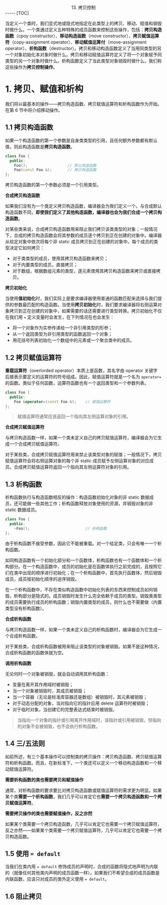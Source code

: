 <center>13. 拷贝控制</center>
-----
[TOC]

当定义一个类时，我们显式地或隐式地指定在此类型上的拷贝、移动、赋值和销毁时做什么。一个类通过定义五种特殊的成员函数来控制这些操作，包括：**拷贝构造函数**（cpoy constructor）、**移动构造函数**（move constructor）、**拷贝赋值运算符**（copy-assignment operator）、**移动赋值运算付**（move-assignment operator）、**析构函数**（destructor）。拷贝和移动构造函数定义了当用同类型的另一个对象初始化本对象时做什么。拷贝和移动赋值运算符定义了将一个对象赋予同类型的另一个对象时做什么。析构函数定义了当此类型对象销毁时做什么。我们称这些操作为**拷贝控制操作**。

# 1. 拷贝、赋值和析构

我们将以最基本的操作——拷贝构造函数、拷贝赋值运算符和析构函数作为开始。在第 6 节中将介绍移动操作。

## 1.1 拷贝构造函数

如果一个构造函数的第一个参数是自身类类型的引用，且任何额外参数都有默认值，则此构造函数是**拷贝构造函数**。

```c++
class Foo {
  public:
    Foo();            		// 默认构造函数
    Foo(const Foo &); 		// 拷贝构造函数
};
```

拷贝构造函数的第一个参数必须是一个引用类型。

**合成拷贝构造函数**

如果我们没有为一个类定义拷贝构造函数，编译器会为我们定义一个。与合成默认构造函数不同，**即使我们定义了其他构造函数，编译器也会为我们合成一个拷贝构造函数**。

对某些类来说，合成拷贝构造函数用来阻止我们拷贝该类类型的对象；一般情况下，合成的拷贝构造函数会将其参数的成员逐个拷贝到正在创建的对象中。编译器从给定对象中依次将每个非 static 成员拷贝到正在创建的对象中。每个成员的类型决定它如何拷贝：

- 对于类类型的成员，使用其拷贝构造函数来拷贝；
- 对于内置类型的成员，直接拷贝；
- 对于数组，根据数组元素的类型，逐元素使用其拷贝构造函数来拷贝或直接拷贝。

**拷贝初始化**

当使用**值初始化**时，我们实际上是要求编译器使用普通的函数匹配来选择与我们提供的参数最匹配的构造函数。当使用**拷贝初始化**时，我们要求编译器将右侧运算对象拷贝到正在创建的对象中，如果需要的话还需要进行类型转换。拷贝初始化不仅在我们用 `=` 定义变量时会发生，在下列情况在也会发生：

- 将一个对象作为实参传递给一个非引用类型的形参；
- 从一个返回类型为非引用类型的函数返回一个对象；
- 用花括号列表初始化一个数组中的元素或一个聚合类中的成员。

## 1.2 拷贝赋值运算符

**重载运算符**（overlorded operator）本质上是函数，其名字由 operator 关键字后接表示要定义的运算符的符号组成。因此，赋值运算符就是一个名为 `operator=` 的函数。类似于任何函数，运算符函数也有一个返回类型和一个参数列表。

```c++
class Foo {
  public:
    Foo &operator=(const Foo &);	// 赋值运算符
};
```

> 赋值运算符通常应该返回一个指向其左侧运算对象的引用。

**合成拷贝赋值运算符**

与拷贝构造函数一样，如果一个类未定义自己的拷贝赋值运算符，编译器会为它生成一个合成拷贝赋值运算符。

对于某些类，合成拷贝赋值运算符用来禁止该类型对象的赋值；一般情况下，拷贝赋值运算符会将右侧运算对象的每个非 static 成员赋予左侧运算对象的对应成员。合成拷贝赋值运算符返回一个指向其左侧运算符对象的引用。

## 1.3 析构函数

析构函数执行与构造函数相反的操作：构造函数初始化对象的非 static 数据成员，还可能做一些其他工作；析构函数释放对象使用的资源，并销毁对象的非 static 数据成员。

```c++
class Foo {
  public:
    ~Foo();							// 析构函数
};
```

由于析构函数不接受参数，因此它不能被重载。对一个给定类，只会有唯一一个析构函数。

如同构造函数有一个初始化部分和一个函数体，析构函数也有一个函数体和一个析构部分。在一个构造函数中，成员的初始化是在函数体执行之前完成的，且按照它们在类中出现的顺序进行初始化；在一个析构函数中，首先执行函数体，然后销毁成员，成员按初始化顺序的逆序销毁。

在一个析构函数中，不存在类似构造函数中初始化列表的东西来控制成员如何销毁，析构部分是隐式的。成员销毁时发生什么完全依赖于成员的类型。销毁类类型的成员需要执行成员的析构函数；销毁内置类型的成员，则什么也不需要做（内置类型没有析构函数）。

**合成析构函数**

与拷贝构造函数一样，如果一个类未定义自己的析构函数时，编译器会为它生成一个合成析构函数。

对于某些类，合成析构函数被用来阻止该类型的对象被销毁。如果不是这种情况，合成析构函数的函数体就为空。

**调用析构函数**

无论何时一个对象被销毁，就会自动调用其析构函数：

- 变量在离开其作用域时被销毁；
- 当一个对象被销毁时，其成员被销毁；
- 当一个容器（无论是标准库容器还是数组）被销毁时，其元素被销毁；
- 对于动态分配的对象，当对指向它的指针应用 delete 运算符时被销毁；
- 对于临时对象，当创建它的完整表达式结束时被销毁。

> 当指向一个对象的指针或引用离开作用域时，该指针或引用被销毁，但指向的对象不会被销毁，也不会执行析构函数。

## 1.4 三/五法则

如前所述，有三个基本操作可以控制类的拷贝操作：拷贝构造函数、拷贝赋值运算符和析构函数。而且，在新标准下，一个类还可以定义一个移动构造函数和一个移动赋值运算符。

**需要析构函数的类也需要拷贝和赋值操作**

通常，对析构函数的要求要比对拷贝构造函数或赋值运算符的需求更为明显。如果某个类**需要一个析构函数**，我们几乎可以肯定它也**需要一个拷贝构造函数和一个拷贝赋值运算符**。

**需要拷贝操作的类也需要赋值操作，反之亦然**

如果某个类需要一个拷贝构造函数，几乎可以肯定它也需要一个拷贝赋值运算符，反之亦然——如果某个类需要一个拷贝赋值运算符，几乎可以肯定它也需要一个拷贝构造函数。

## 1.5 使用 `= default`

当我们在类内用 `= default` 修饰成员的声明时，合成的函数将隐式地声明为内联的（就像任何其他类内声明的成员函数一样）。如果我们不希望合成的成员函数是内联函数，应该只对成员的类外定义使用 `= default`。

## 1.6 阻止拷贝

 